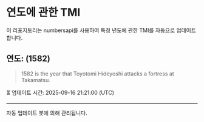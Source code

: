 
# 연도에 관한 TMI

이 리포지토리는 numbersapi를 사용하여 특정 년도에 관한 TMI를 자동으로 업데이트합니다.

## 연도: (1582)
> 1582 is the year that Toyotomi Hideyoshi attacks a fortress at Takamatsu.

⏳ 업데이트 시간: 2025-09-16 21:21:00 (UTC)

---
자동 업데이트 봇에 의해 관리됩니다.
